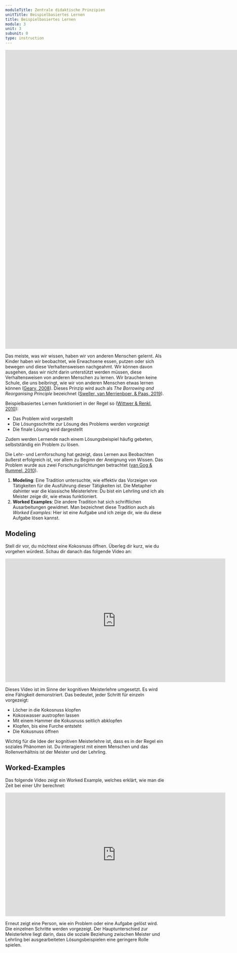 ```yaml
---
moduleTitle: Zentrale didaktische Prinzipien
unitTitle: Beispielbasiertes Lernen
title: Beispielbasiertes Lernen
module: 3
unit: 3
subunit: 0
type: instruction
---
```


<iframe width="1922" height="945" src="https://www.youtube.com/embed/yjloWqFJasQ" frameborder="0" allow="accelerometer; autoplay; encrypted-media; gyroscope; picture-in-picture" allowfullscreen></iframe>

Das meiste, was wir wissen, haben wir von anderen Menschen gelernt. Als Kinder haben wir beobachtet, wie Erwachsene essen, putzen oder sich bewegen und diese Verhaltensweisen nachgeahmt. Wir können davon ausgehen, dass wir nicht darin unterstützt werden müssen, diese Verhaltensweisen von anderen Menschen zu lernen. Wir brauchen keine Schule, die uns beibringt, wie wir von anderen Menschen etwas lernen können ([Geary, 2008](https://www.tandfonline.com/doi/abs/10.1080/00461520802392133)). Dieses Prinzip wird auch als *The Borrowing and Reorganising Principle* bezeichnet ([Sweller, van Merrienboer, & Paas, 2019](https://link.springer.com/article/10.1007/s10648-019-09465-5)). 

Beispielbasiertes Lernen funktioniert in der Regel so ([Wittwer & Renkl, 2010](https://link.springer.com/content/pdf/10.1007%2Fs10648-010-9136-5.pdf)):

* Das Problem wird vorgestellt
* Die Lösungsschritte zur Lösung des Problems werden vorgezeigt
* Die finale Lösung wird dargestellt

Zudem werden Lernende nach einem Lösungsbeispiel häufig gebeten, selbstständig ein Problem zu lösen. 

Die Lehr- und Lernforschung hat gezeigt, dass Lernen aus Beobachten äußerst erfolgreich ist, vor allem zu Beginn der Aneignung von Wissen. Das Problem wurde aus zwei Forschungsrichtungen betrachtet ([van Gog & Rummel, 2010](https://link.springer.com/article/10.1007/s10648-010-9134-7)). 

1. **Modeling**: Eine Tradition untersuchte, wie effektiv das Vorzeigen von Tätigkeiten für die Ausführung dieser Tätigkeiten ist. Die Metapher dahinter war die klassische Meisterlehre: Du bist ein Lehrling und ich als Meister zeige dir, wie etwas funktioniert.
2. **Worked Examples**: Die andere Tradition hat sich schriftlichen Ausarbeitungen gewidmet. Man bezeichnet diese Tradition auch als *Worked Examples*: Hier ist eine Aufgabe und ich zeige dir, wie du diese Aufgabe lösen kannst. 

## Modeling

Stell dir vor, du möchtest eine Kokosnuss öffnen. Überleg dir kurz, wie du vorgehen würdest. Schau dir danach das folgende Video an:

<iframe width="695" height="391" src="https://www.youtube.com/embed/oFDePsAqxnI" frameborder="0" allow="accelerometer; autoplay; encrypted-media; gyroscope; picture-in-picture" allowfullscreen></iframe>

Dieses Video ist im Sinne der kognitiven Meisterlehre umgesetzt. Es wird eine Fähigkeit demonstriert. Das bedeutet, jeder Schritt für einzeln vorgezeigt:

* Löcher in die Kokosnuss klopfen
* Kokoswasser austropfen lassen
* Mit einem Hammer die Kokusnuss seitlich abklopfen
* Klopfen, bis eine Furche entsteht
* Die Kokusnuss öffnen

Wichtig für die Idee der kognitiven Meisterlehre ist, dass es in der Regel ein soziales Phänomen ist. Du interagierst mit einem Menschen und das Rollenverhältnis ist der Meister und der Lehrling. 

## Worked-Examples

Das folgende Video zeigt ein Worked Example, welches erklärt, wie man die Zeit bei einer Uhr berechnet:

<iframe width="695" height="391" src="https://www.youtube.com/embed/NjJFJ7ge_qk?list=PLSQl0a2vh4HCVTTHFsYRjRzIdz5aIiZ8V" frameborder="0" allow="accelerometer; autoplay; encrypted-media; gyroscope; picture-in-picture" allowfullscreen></iframe>

Erneut zeigt eine Person, wie ein Problem oder eine Aufgabe gelöst wird. Die einzelnen Schritte werden vorgezeigt. Der Hauptunterschied zur Meisterlehre liegt darin, dass die soziale Beziehung zwischen Meister und Lehrling bei ausgearbeiteten Lösungsbeispielen eine geringere Rolle spielen. 